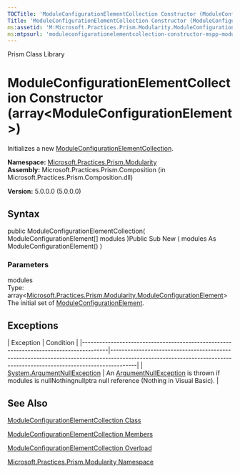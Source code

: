 ```yaml
---
TOCTitle: 'ModuleConfigurationElementCollection Constructor (ModuleConfigurationElement[])'
Title: 'ModuleConfigurationElementCollection Constructor (ModuleConfigurationElement[]) (Microsoft.Practices.Prism.Modularity)'
ms:assetid: 'M:Microsoft.Practices.Prism.Modularity.ModuleConfigurationElementCollection.\#ctor(Microsoft.Practices.Prism.Modularity.ModuleConfigurationElement[])'
ms:mtpsurl: 'moduleconfigurationelementcollection-constructor-mspp-modularity.md'
---
```


Prism Class Library

ModuleConfigurationElementCollection Constructor (array&lt;ModuleConfigurationElement&gt;)
====================================================================================================

Initializes a new [ModuleConfigurationElementCollection](https://msdn.microsoft.com/library/microsoft.practices.prism.modularity.moduleconfigurationelementcollection).

**Namespace:** [Microsoft.Practices.Prism.Modularity](https://msdn.microsoft.com/library/microsoft.practices.prism.modularity)
**Assembly:** Microsoft.Practices.Prism.Composition (in Microsoft.Practices.Prism.Composition.dll)

**Version:** 5.0.0.0 (5.0.0.0)

## Syntax


public ModuleConfigurationElementCollection( ModuleConfigurationElement[] modules )Public Sub New ( modules As ModuleConfigurationElement() )

### Parameters

modules  
Type: array&lt;[Microsoft.Practices.Prism.Modularity.ModuleConfigurationElement](https://msdn.microsoft.com/library/microsoft.practices.prism.modularity.moduleconfigurationelement)&gt;
The initial set of [ModuleConfigurationElement](https://msdn.microsoft.com/library/microsoft.practices.prism.modularity.moduleconfigurationelement).

Exceptions
----------

<span id="exceptionsToggle"></span>
| Exception                                                                             | Condition                                                                                                                                                           |
|---------------------------------------------------------------------------------------|---------------------------------------------------------------------------------------------------------------------------------------------------------------------|
| [System.ArgumentNullException](http://msdn.microsoft.com/en-us/library/27426hcy) | An [ArgumentNullException](http://msdn.microsoft.com/en-us/library/27426hcy) is thrown if modules is nullNothingnullptra null reference (Nothing in Visual Basic). |

See Also
--------


[ModuleConfigurationElementCollection Class](https://msdn.microsoft.com/library/microsoft.practices.prism.modularity.moduleconfigurationelementcollection)

[ModuleConfigurationElementCollection Members](https://msdn.microsoft.com/allmembers.t:microsoft.practices.prism.modularity.moduleconfigurationelementcollection)

[ModuleConfigurationElementCollection Overload](https://msdn.microsoft.com/overload:microsoft.practices.prism.modularity.moduleconfigurationelementcollection.)

[Microsoft.Practices.Prism.Modularity Namespace](https://msdn.microsoft.com/library/microsoft.practices.prism.modularity)
